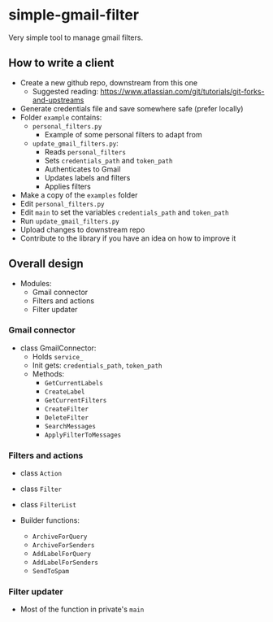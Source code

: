 # simple-gmail-filter

Very simple tool to manage gmail filters.

## How to write a client

- Create a new github repo, downstream from this one
  - Suggested reading: https://www.atlassian.com/git/tutorials/git-forks-and-upstreams
- Generate credentials file and save somewhere safe (prefer locally)
- Folder `example` contains:
  - `personal_filters.py`
    - Example of some personal filters to adapt from
  - `update_gmail_filters.py`:
    - Reads `personal_filters`
    - Sets `credentials_path` and `token_path`
    - Authenticates to Gmail
    - Updates labels and filters
    - Applies filters
- Make a copy of the `examples` folder
- Edit `personal_filters.py`
- Edit `main` to set the variables `credentials_path` and `token_path`
- Run `update_gmail_filters.py`
- Upload changes to downstream repo
- Contribute to the library if you have an idea on how to improve it

## Overall design

- Modules:
  - Gmail connector
  - Filters and actions
  - Filter updater

### Gmail connector

- class GmailConnector:
  - Holds `service_`
  - Init gets: `credentials_path`, `token_path`
  - Methods:
    - `GetCurrentLabels`
    - `CreateLabel`
    - `GetCurrentFilters`
    - `CreateFilter`
    - `DeleteFilter`
    - `SearchMessages`
    - `ApplyFilterToMessages`

### Filters and actions

- class `Action`
- class `Filter`
- class `FilterList`

- Builder functions:
  - `ArchiveForQuery`
  - `ArchiveForSenders`
  - `AddLabelForQuery`
  - `AddLabelForSenders`
  - `SendToSpam`

### Filter updater

- Most of the function in private's `main`
